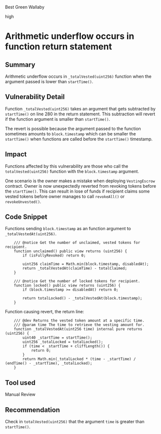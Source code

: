 Best Green Wallaby

high

# Arithmetic underflow occurs in function return statement

## Summary

Arithmetic underflow occurs in ```_totalVested(uint256)``` function when the argument passed is lower than ```startTime()```. 

## Vulnerability Detail

Function ```_totalVested(uint256)``` takes an argument that gets subtracted by ```startTime()``` on line 280 in the return statement. This subtraction will revert if the function argument is smaller than ```startTime()```.

The revert is possible because the argument passed to the function sometimes amounts to ```block.timestamp``` which can be smaller the ```startTime()``` when functions are called before the ```startTime()``` timestamp.

## Impact

Functions affected by this vulnerability are those who call the ```totalVested(uint256)``` function with the ```block.timestamp``` argument.

One scenario is the owner makes a mistake when deploying ```VestingEscrow``` contract.
Owner is now unexpectedly reverted from revoking tokens before the ```startTime()```. This can result in lose of funds if recipient claims some vested tokens before owner manages to call ```revokeAll()``` or ```revokeUnvested()```.

## Code Snippet

Functions sending ```block.timestamp``` as an function argument to ```_totalVestedAt(uint256)```.
```solidity
    /// @notice Get the number of unclaimed, vested tokens for recipient.
    function unclaimed() public view returns (uint256) {
        if (isFullyRevoked) return 0;

        uint256 claimTime = Math.min(block.timestamp, disabledAt);
        return _totalVestedAt(claimTime) - totalClaimed;
    }

    /// @notice Get the number of locked tokens for recipient.
    function locked() public view returns (uint256) {
        if (block.timestamp >= disabledAt) return 0;

        return totalLocked() - _totalVestedAt(block.timestamp);
    }
```

Function causing revert, the return line:

```solidity
    /// @dev Returns the vested token amount at a specific time.
    /// @param time The time to retrieve the vesting amount for.
    function _totalVestedAt(uint256 time) internal pure returns (uint256) {
        uint40 _startTime = startTime();
        uint256 _totalLocked = totalLocked();
        if (time < _startTime + cliffLength()) {
            return 0;
        }
        return Math.min(_totalLocked * (time - _startTime) / (endTime() - _startTime), _totalLocked);
    }
```

## Tool used

Manual Review

## Recommendation

Check in ```totalVested(uint256)``` that the argument ```time``` is greater than ```startTime()```.
